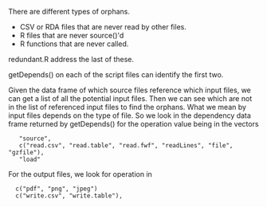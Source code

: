 There are different types of orphans.

+ CSV or RDA files that are never read by other files.
+ R files that are never source()'d
+ R functions that are never called.

redundant.R address the last of these.

getDepends() on each of the script files can identify the first two.

Given the data frame of which source files reference which input files,
we can get a list of all the potential input files. Then we can see which
are not in the list of referenced input files to find the orphans.
What we mean by input files depends on the type of file.
So we look in the dependency data frame returned by getDepends() for the operation value
being in the vectors  
```
   "source", 
   c("read.csv", "read.table", "read.fwf", "readLines", "file", "gzfile"), 
   "load"
```
For the output files, we look for operation in 
```
  c("pdf", "png", "jpeg")
  c("write.csv", "write.table"),
```

